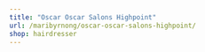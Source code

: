 ```yaml
---
title: "Oscar Oscar Salons Highpoint"
url: /maribyrnong/oscar-oscar-salons-highpoint/
shop: hairdresser
---
```


